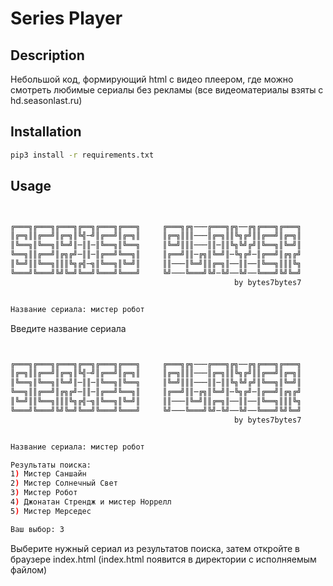 # Series Player

## Description

Небольшой код, формирующий html с видео плеером, где можно смотреть любимые сериалы без рекламы (все видеоматериалы взяты с hd.seasonlast.ru)

## Installation

```bash
pip3 install -r requirements.txt
```

## Usage

```bash


╔═══╗╔═══╗╔═══╗╔══╗╔═══╗╔═══╗     ╔═══╗╔╗───╔═══╗╔╗──╔╗╔═══╗╔═══╗
║╔═╗║║╔══╝║╔═╗║╚╣─╝║╔══╝║╔═╗║     ║╔═╗║║║───║╔═╗║║╚╗╔╝║║╔══╝║╔═╗║
║╚══╗║╚══╗║╚═╝║─║║─║╚══╗║╚══╗     ║╚═╝║║║───║║─║║╚╗╚╝╔╝║╚══╗║╚═╝║
╚══╗║║╔══╝║╔╗╔╝─║║─║╔══╝╚══╗║     ║╔══╝║║─╔╗║╚═╝║─╚╗╔╝─║╔══╝║╔╗╔╝
║╚═╝║║╚══╗║║║╚╗╔╣─╗║╚══╗║╚═╝║     ║║───║╚═╝║║╔═╗║──║║──║╚══╗║║║╚╗
╚═══╝╚═══╝╚╝╚═╝╚══╝╚═══╝╚═══╝     ╚╝───╚═══╝╚╝─╚╝──╚╝──╚═══╝╚╝╚═╝
                                                  by bytes7bytes7


Название сериала: мистер робот
```
Введите название сериала

```bash


╔═══╗╔═══╗╔═══╗╔══╗╔═══╗╔═══╗     ╔═══╗╔╗───╔═══╗╔╗──╔╗╔═══╗╔═══╗
║╔═╗║║╔══╝║╔═╗║╚╣─╝║╔══╝║╔═╗║     ║╔═╗║║║───║╔═╗║║╚╗╔╝║║╔══╝║╔═╗║
║╚══╗║╚══╗║╚═╝║─║║─║╚══╗║╚══╗     ║╚═╝║║║───║║─║║╚╗╚╝╔╝║╚══╗║╚═╝║
╚══╗║║╔══╝║╔╗╔╝─║║─║╔══╝╚══╗║     ║╔══╝║║─╔╗║╚═╝║─╚╗╔╝─║╔══╝║╔╗╔╝
║╚═╝║║╚══╗║║║╚╗╔╣─╗║╚══╗║╚═╝║     ║║───║╚═╝║║╔═╗║──║║──║╚══╗║║║╚╗
╚═══╝╚═══╝╚╝╚═╝╚══╝╚═══╝╚═══╝     ╚╝───╚═══╝╚╝─╚╝──╚╝──╚═══╝╚╝╚═╝
                                                  by bytes7bytes7


Название сериала: мистер робот

Результаты поиска:
1) Мистер Саншайн
2) Мистер Солнечный Свет
3) Мистер Робот
4) Джонатан Стрендж и мистер Норрелл
5) Мистер Мерседес

Ваш выбор: 3
```
Выберите нужный сериал из результатов поиска, затем откройте в браузере index.html (index.html появится в директории с исполняемым файлом)